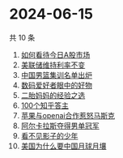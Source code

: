 # 2024-06-15

共 10 条

<!-- BEGIN -->
<!-- 最后更新时间 Sat Jun 15 2024 08:37:54 GMT+0800 (China Standard Time) -->

1. [如何看待今日A股市场](https://www.zhihu.com/search?q=%E5%A6%82%E4%BD%95%E7%9C%8B%E5%BE%85%E4%BB%8A%E6%97%A5A%E8%82%A1%E5%B8%82%E5%9C%BA)
1. [美联储维持利率不变](https://www.zhihu.com/search?q=%E7%BE%8E%E8%81%94%E5%82%A8%E7%BB%B4%E6%8C%81%E5%88%A9%E7%8E%87%E4%B8%8D%E5%8F%98)
1. [中国男篮集训名单出炉](https://www.zhihu.com/search?q=%E4%B8%AD%E5%9B%BD%E7%94%B7%E7%AF%AE%E9%9B%86%E8%AE%AD%E5%90%8D%E5%8D%95%E5%87%BA%E7%82%89)
1. [数码爱好者眼中的好物](https://www.zhihu.com/search?q=%E6%95%B0%E7%A0%81%E7%88%B1%E5%A5%BD%E8%80%85%E7%9C%BC%E4%B8%AD%E7%9A%84%E5%A5%BD%E7%89%A9)
1. [二胎妈妈的经验之选](https://www.zhihu.com/search?q=%E4%BA%8C%E8%83%8E%E5%A6%88%E5%A6%88%E7%9A%84%E7%BB%8F%E9%AA%8C%E4%B9%8B%E9%80%89)
1. [100个知乎答主](https://www.zhihu.com/search?q=100%E4%B8%AA%E7%9F%A5%E4%B9%8E%E7%AD%94%E4%B8%BB)
1. [苹果与openai合作惹怒马斯克](https://www.zhihu.com/search?q=%E8%8B%B9%E6%9E%9C%E4%B8%8Eopenai%E5%90%88%E4%BD%9C%E6%83%B9%E6%80%92%E9%A9%AC%E6%96%AF%E5%85%8B)
1. [阿尔卡拉斯夺得男单冠军](https://www.zhihu.com/search?q=%E9%98%BF%E5%B0%94%E5%8D%A1%E6%8B%89%E6%96%AF%E5%A4%BA%E5%BE%97%E7%94%B7%E5%8D%95%E5%86%A0%E5%86%9B)
1. [看不见影子的少年](https://www.zhihu.com/search?q=%E7%9C%8B%E4%B8%8D%E8%A7%81%E5%BD%B1%E5%AD%90%E7%9A%84%E5%B0%91%E5%B9%B4)
1. [美国为什么要中国月球月壤](https://www.zhihu.com/search?q=%E7%BE%8E%E5%9B%BD%E4%B8%BA%E4%BB%80%E4%B9%88%E8%A6%81%E4%B8%AD%E5%9B%BD%E6%9C%88%E7%90%83%E6%9C%88%E5%A3%A4)

<!-- END -->
